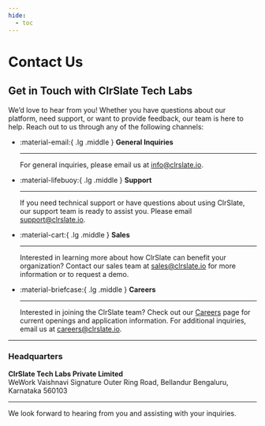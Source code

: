 ```yaml
---
hide:
  - toc
---
```


# Contact Us

## Get in Touch with ClrSlate Tech Labs

We’d love to hear from you! Whether you have questions about our platform, need support, or want to provide feedback, our team is here to help. Reach out to us through any of the following channels:


<div class="grid cards" markdown>

-   :material-email:{ .lg .middle } **General Inquiries**

    ---

    For general inquiries, please email us at [info@clrslate.io](mailto:info@clrslate.io).

-   :material-lifebuoy:{ .lg .middle } **Support**

    ---

    If you need technical support or have questions about using ClrSlate, our support team is ready to assist you. Please email [support@clrslate.io](mailto:support@clrslate.io).

-   :material-cart:{ .lg .middle } **Sales**

    ---

    Interested in learning more about how ClrSlate can benefit your organization? Contact our sales team at [sales@clrslate.io](mailto:sales@clrslate.io) for more information or to request a demo.

-   :material-briefcase:{ .lg .middle } **Careers**

    ---

    Interested in joining the ClrSlate team? Check out our [Careers](careers.md) page for current openings and application information. For additional inquiries, email us at [careers@clrslate.io](mailto:careers@clrslate.io).

</div>

---

### Headquarters

**ClrSlate Tech Labs Private Limited**  
WeWork Vaishnavi Signature
Outer Ring Road, Bellandur
Bengaluru, Karnataka 560103

---

We look forward to hearing from you and assisting with your inquiries.
